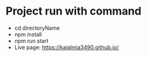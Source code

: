 # Project run with command
* cd directoryName
* npm install
* npm run start
* Live page: https://kajalmia3490.github.io/
